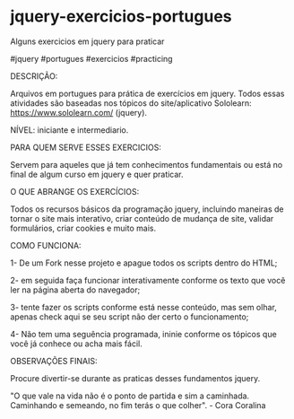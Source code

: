 # jquery-exercicios-portugues
Alguns exercicios em jquery para praticar

#jquery #portugues #exercicios #practicing


DESCRIÇÃO: 

Arquivos em portugues para prática de exercícios em jquery. Todos essas atividades são baseadas nos tópicos do site/aplicativo Sololearn: https://www.sololearn.com/ (jquery).

NÍVEL: iniciante e intermediario.


PARA QUEM SERVE ESSES EXERCICIOS:

Servem para aqueles que já tem conhecimentos fundamentais ou está no final de algum curso em jquery e quer praticar.


O QUE ABRANGE OS EXERCÍCIOS:

Todos os recursos básicos da programação jquery, incluindo maneiras de tornar o site mais interativo, criar conteúdo de mudança de site, validar formulários, criar cookies e muito mais.


COMO FUNCIONA:

1- De um Fork nesse projeto e apague todos os scripts dentro do HTML;

2- em seguida faça funcionar interativamente conforme os texto que você ler na página aberta do navegador;

3- tente fazer os scripts conforme está nesse conteúdo, mas sem olhar, apenas check aqui se seu script não der certo o funcionamento;

4- Não tem uma seguência programada, ininie conforme os tópicos que você já conhece ou acha mais fácil.


OBSERVAÇÕES FINAIS:

Procure divertir-se durante as praticas desses fundamentos jquery.

"O que vale na vida não é o ponto de partida e sim a caminhada. Caminhando e semeando, no fim terás o que colher". - Cora Coralina 
